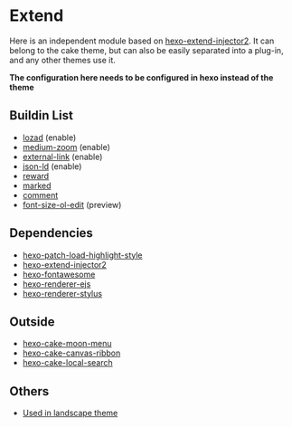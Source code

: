 # Extend

Here is an independent module based on [hexo-extend-injector2](https://github.com/jiangtj/hexo-extend-injector2). It can belong to the cake theme, but can also be easily separated into a plug-in, and any other themes use it.

**The configuration here needs to be configured in hexo instead of the theme**

## Buildin List

- [lozad](lozad) (enable)
- [medium-zoom](medium-zoom) (enable)
- [external-link](external-link) (enable)
- [json-ld](json-ld) (enable)
- [reward](reward)
- [marked](marked)
- [comment](comment)
- [font-size-ol-edit](font-size-preview) (preview)

## Dependencies

- [hexo-patch-load-highlight-style](https://github.com/jiangtj-lab/hexo-patch-load-highlight-style)
- [hexo-extend-injector2](https://github.com/jiangtj/hexo-extend-injector2)
- [hexo-fontawesome](https://github.com/hexojs/hexo-fontawesome)
- [hexo-renderer-ejs](https://github.com/hexojs/hexo-renderer-ejs)
- [hexo-renderer-stylus](https://github.com/hexojs/hexo-renderer-stylus)

## Outside

- [hexo-cake-moon-menu](https://github.com/jiangtj-lab/hexo-cake-moon-menu)
- [hexo-cake-canvas-ribbon](https://github.com/jiangtj-lab/hexo-cake-canvas-ribbon)
- [hexo-cake-local-search](https://github.com/jiangtj-lab/hexo-cake-local-search)

## Others

- [Used in landscape theme](https://github.com/jiangtj-lab/hexo-cake-extend-others-example)
